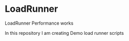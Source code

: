 # LoadRunner
LoadRunner Performance works

In this repository I am creating Demo load runner scripts
